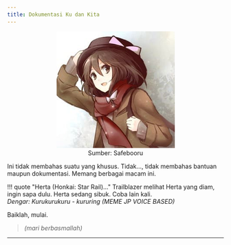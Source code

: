 ```yaml
---
title: Dokumentasi Ku dan Kita
---
```


<div align="center">
<a href="https://safebooru.org/index.php?page=post&s=view&id=2219608">
<img src="ASSETS/IMG/USAMIRENKO.JPG" alt="Usami Renko" />
</a><br/>
Sumber: Safebooru
</div>

Ini tidak membahas suatu yang khusus. Tidak..., tidak membahas bantuan 
maupun dokumentasi. Memang berbagai macam ini.

!!! quote "Herta (Honkai: Star Rail)..."
    Trailblazer melihat Herta yang diam, ingin sapa dulu. Herta sedang 
    sibuk. Coba lain kali.<br/>_Dengar: Kurukurukuru - kururing (MEME JP 
    VOICE BASED)_

Baiklah, mulai.
> _(mari berbasmallah)_

---
